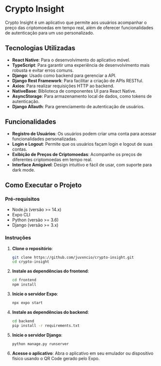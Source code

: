 # Crypto Insight

Crypto Insight é um aplicativo que permite aos usuários acompanhar o preço das criptomoedas em tempo real, além de oferecer funcionalidades de autenticação para um uso personalizado.

## Tecnologias Utilizadas

- **React Native**: Para o desenvolvimento do aplicativo móvel.
- **TypeScript**: Para garantir uma experiência de desenvolvimento mais robusta e evitar erros comuns.
- **Django**: Usado como backend para gerenciar a API.
- **Django Rest Framework**: Para facilitar a criação de APIs RESTful.
- **Axios**: Para realizar requisições HTTP ao backend.
- **NativeBase**: Biblioteca de componentes UI para React Native.
- **AsyncStorage**: Para armazenamento local de dados, como tokens de autenticação.
- **Django Allauth**: Para gerenciamento de autenticação de usuários.

## Funcionalidades

- **Registro de Usuários**: Os usuários podem criar uma conta para acessar funcionalidades personalizadas.
- **Login e Logout**: Permite que os usuários façam login e logout de suas contas.
- **Exibição de Preços de Criptomoedas**: Acompanhe os preços de diferentes criptomoedas em tempo real.
- **Interface Amigável**: Design intuitivo e fácil de usar, com suporte para dark mode.

## Como Executar o Projeto

### Pré-requisitos

- Node.js (versão >= 14.x)
- Expo CLI
- Python (versão >= 3.6)
- Django (versão >= 3.x)

### Instruções

1. **Clone o repositório**:

   ```bash
   git clone https://github.com/juvxncio/crypto-insight.git
   cd crypto-insight
2. **Instale as dependências do frontend**:

   ```bash
   cd frontend
   npm install
3. **Inicie o servidor Expo**:

   ```bash
   npx expo start
4. **Instale as dependências do backend**:

   ```bash
   cd backend
   pip install -r requirements.txt
5. **Inicie o servidor Django**:

   ```bash
   python manage.py runserver
6. **Acesse o aplicativo**:
Abra o aplicativo em seu emulador ou dispositivo físico usando o QR Code gerado pelo Expo.
   
